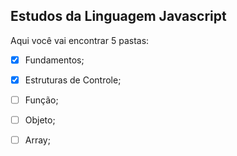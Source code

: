 ## Estudos da Linguagem Javascript
Aqui você vai encontrar 5 pastas:

- [x] Fundamentos;
- [x] Estruturas de Controle;
- [ ] Função;
- [ ] Objeto;
- [ ] Array;


